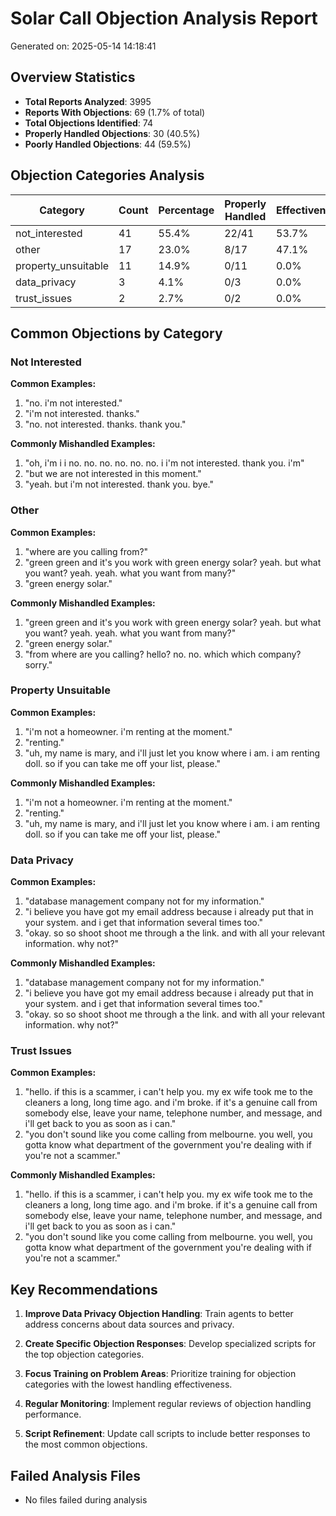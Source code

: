 # Solar Call Objection Analysis Report
        
Generated on: 2025-05-14 14:18:41

## Overview Statistics

- **Total Reports Analyzed**: 3995
- **Reports With Objections**: 69 (1.7% of total)
- **Total Objections Identified**: 74
- **Properly Handled Objections**: 30 (40.5%)
- **Poorly Handled Objections**: 44 (59.5%)

## Objection Categories Analysis

| Category | Count | Percentage | Properly Handled | Effectiveness |
|----------|-------|------------|-----------------|---------------|
| not_interested | 41 | 55.4% | 22/41 | 53.7% |
| other | 17 | 23.0% | 8/17 | 47.1% |
| property_unsuitable | 11 | 14.9% | 0/11 | 0.0% |
| data_privacy | 3 | 4.1% | 0/3 | 0.0% |
| trust_issues | 2 | 2.7% | 0/2 | 0.0% |

## Common Objections by Category

### Not Interested

**Common Examples:**

1. "no. i'm not interested."
2. "i'm not interested. thanks."
3. "no. not interested. thanks. thank you."

**Commonly Mishandled Examples:**

1. "oh, i'm i i no. no. no. no. no. no. i i'm not interested. thank you. i'm"
2. "but we are not interested in this moment."
3. "yeah. but i'm not interested. thank you. bye."

### Other

**Common Examples:**

1. "where are you calling from?"
2. "green green and it's you work with green energy solar? yeah. but what you want? yeah. yeah. what you want from many?"
3. "green energy solar."

**Commonly Mishandled Examples:**

1. "green green and it's you work with green energy solar? yeah. but what you want? yeah. yeah. what you want from many?"
2. "green energy solar."
3. "from where are you calling? hello? no. no. which which company? sorry."

### Property Unsuitable

**Common Examples:**

1. "i'm not a homeowner. i'm renting at the moment."
2. "renting."
3. "uh, my name is mary, and i'll just let you know where i am. i am renting doll. so if you can take me off your list, please."

**Commonly Mishandled Examples:**

1. "i'm not a homeowner. i'm renting at the moment."
2. "renting."
3. "uh, my name is mary, and i'll just let you know where i am. i am renting doll. so if you can take me off your list, please."

### Data Privacy

**Common Examples:**

1. "database management company not for my information."
2. "i believe you have got my email address because i already put that in your system. and i get that information several times too."
3. "okay. so so shoot shoot me through a the link. and with all your relevant information. why not?"

**Commonly Mishandled Examples:**

1. "database management company not for my information."
2. "i believe you have got my email address because i already put that in your system. and i get that information several times too."
3. "okay. so so shoot shoot me through a the link. and with all your relevant information. why not?"

### Trust Issues

**Common Examples:**

1. "hello. if this is a scammer, i can't help you. my ex wife took me to the cleaners a long, long time ago. and i'm broke. if it's a genuine call from somebody else, leave your name, telephone number, and message, and i'll get back to you as soon as i can."
2. "you don't sound like you come calling from melbourne. you well, you gotta know what department of the government you're dealing with if you're not a scammer."

**Commonly Mishandled Examples:**

1. "hello. if this is a scammer, i can't help you. my ex wife took me to the cleaners a long, long time ago. and i'm broke. if it's a genuine call from somebody else, leave your name, telephone number, and message, and i'll get back to you as soon as i can."
2. "you don't sound like you come calling from melbourne. you well, you gotta know what department of the government you're dealing with if you're not a scammer."

## Key Recommendations

1. **Improve Data Privacy Objection Handling**: Train agents to better address concerns about data sources and privacy.

2. **Create Specific Objection Responses**: Develop specialized scripts for the top objection categories.

3. **Focus Training on Problem Areas**: Prioritize training for objection categories with the lowest handling effectiveness.

4. **Regular Monitoring**: Implement regular reviews of objection handling performance.

5. **Script Refinement**: Update call scripts to include better responses to the most common objections.

## Failed Analysis Files

- No files failed during analysis
